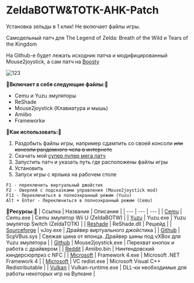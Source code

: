 # ZeldaBOTW&TOTK-AHK-Patch

Установка зельды в 1 клик! Не включает файлы игры.

Самодельный патч для The Legend of Zelda: Breath of the Wild и Tears of the Kingdom

На Github-е будет лежать исходник патча и модифицированный Mouse2joystick, а сам патч на [Boosty](https://boosty.to/kramar1337)

![123](https://i.imgur.com/HIGNpg9.png)


__🔗Включает в себя следующие файлы:🔗__

- Cemu и Yuzu эмуляторы
- ReShade
- Mouse2joystick (Клавиатура и мышь)
- Amiibo
- Frameworkи

__🔗Как использовать:🔗__

1. Раздобыть файлы игры, например сдампить со своей консоли ~~или консоли рандомного чела в интернете~~
2. Скачать мой [супер пупер мега патч](https://boosty.to/kramar1337)
3. Запустить патч и указать путь где расположены файлы игры
4. Установить
5. Запуск игры с ярлыка на рабочем столе

```
F1 - переключить виртуальный джойстик
F2 - Оверлей с подсказками управления (Mouse2joystick mod)
F11 - Переключиться в полноэкранный режим (Yuzu)
Alt + Enter - Переключиться в полноэкранный режим (Cemu)
```

__🔗Ресурсы:🔗__
| Ссылка | Название | Описание |
| --- | --- | --- |
| [Cemu](https://cemu.info/) | Cemu.exe | Cemu эмулятор Wii U (ZeldaBOTW) |
| [Yuzu](https://yuzu-emu.org/) | Yuzu.exe | Yuzu эмулятор Switch (ZeldaTOTK) |
| [Reshade](https://reshade.me/) | ReShade.dll | Решейд |
| [Sourceforge](https://sourceforge.net/projects/vjoystick/) | vJoy.exe | Драйвер виртуального джойстика |
| [Github](https://github.com/Wizapply/PyVirtualXboxController) | ScpVBus.sys | Свежая шина от японца. Драйвер шины под vXBox для Yuzu эмулятора |
| [Github](https://github.com/CemuUser8/mouse2joystick_custom_CEMU) | Mouse2joystick.exe | Перехват кнопок и работа с драйвером |
| [Reddit](https://www.reddit.com/r/CemuPiracy/comments/5uvbxg/amiibo_bin_files_for_cemu/) | Amiibo.bin | Нинтендовский киндерсюрприз с NFC |
| [Microsoft](https://www.microsoft.com/ru-RU/download/details.aspx?id=17718) | Framework 4.exe | Microsoft .NET Framework 4 |
| [Microsoft](https://learn.microsoft.com/en-US/cpp/windows/latest-supported-vc-redist?view=msvc-170) | VC redist.exe | Microsoft Visual C++ Redistributable |
| [Vulkan](https://vulkan.org/tools#vulkan-gpu-resources) | Vulkan-runtime.exe | DLL-ки необходимые для работы некоторых игр на Вулкане |







